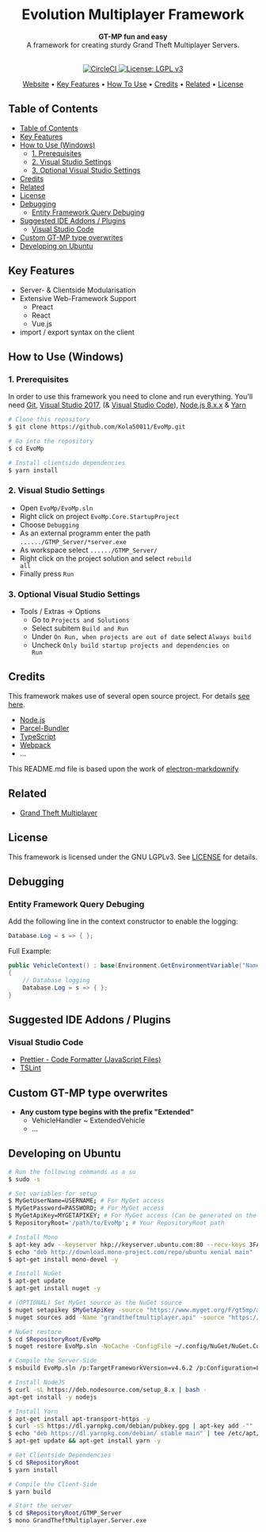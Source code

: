 <h1 align="center">Evolution Multiplayer Framework</h1>

<div align="center">
  <strong>GT-MP fun and easy</strong>
</div>
<div align="center">
  A framework for creating sturdy Grand Theft Multiplayer Servers.
</div>

<br />

<p align="center">
  <a href="https://circleci.com/gh/Kola50011/EvoMp">
    <img src="https://circleci.com/gh/Kola50011/EvoMp/tree/master.svg?style=svg&circle-token=a08ea7263e55dcc44a56e10177951676b24b5243"
      alt="CircleCI">
  </a>
  <a href="https://www.gnu.org/licenses/lgpl-3.0">
    <img src="https://img.shields.io/badge/License-LGPL%20v3-blue.svg"
      alt="License: LGPL v3">
  </a>
</p>

<p align="center">
  <a href="https://evomp.de/">Website</a> •
  <a href="#key-features">Key Features</a> •
  <a href="#how-to-use">How To Use</a> •
  <a href="#credits">Credits</a> •
  <a href="#related">Related</a> •
  <a href="#license">License</a>
</p>

## Table of Contents

- [Table of Contents](#table-of-contents)
- [Key Features](#key-features)
- [How to Use (Windows)](#how-to-use-windows)
  - [1. Prerequisites](#1-prerequisites)
  - [2. Visual Studio Settings](#2-visual-studio-settings)
  - [3. Optional Visual Studio Settings](#3-optional-visual-studio-settings)
- [Credits](#credits)
- [Related](#related)
- [License](#license)
- [Debugging](#debugging)
  - [Entity Framework Query Debuging](#entity-framework-query-debuging)
- [Suggested IDE Addons / Plugins](#suggested-ide-addons--plugins)
  - [Visual Studio Code](#visual-studio-code)
- [Custom GT-MP type overwrites](#custom-gt-mp-type-overwrites)
- [Developing on Ubuntu](#developing-on-ubuntu)

## Key Features

* Server- & Clientside Modularisation
* Extensive Web-Framework Support
  * Preact
  * React
  * Vue.js
* import / export syntax on the client

## How to Use (Windows)

### 1. Prerequisites

In order to use this framework you need to clone and run everything. You'll need [Git](https://git-scm.com), [Visual Studio 2017](https://visualstudio.microsoft.com/), (& [Visual Studio Code](https://code.visualstudio.com/)), [Node.js 8.x.x](https://nodejs.org/) & [Yarn](https://yarnpkg.com/)

```bash
# Clone this repository
$ git clone https://github.com/Kola50011/EvoMp.git

# Go into the repository
$ cd EvoMp

# Install clientside dependencies
$ yarn install
```

### 2. Visual Studio Settings

- Open <code>EvoMp/EvoMp.sln</code>
- Right click on project <code>EvoMp.Core.StartupProject</code>
- Choose <code>Debugging</code>
- As an external programm enter the path <code>....../GTMP_Server/*server.exe</code>
- As workspace select  <code>....../GTMP_Server/</code>
- Right click on the project solution and select <code>rebuild all</code>
- Finally press <code>Run</code>

### 3. Optional Visual Studio Settings

- Tools / Extras -> Options
  - Go to <code>Projects and Solutions</code>
  - Select subitem <code>Build and Run</code>
  - Under <code>On Run, when projects are out of date</code> select <code>Always build</code>
  - Uncheck <code>Only build startup projects and dependencies on Run</code>

## Credits

This framework makes use of several open source project. For details [see here](https://github.com/Kola50011/EvoMp/network/dependencies).

- [Node.js](https://nodejs.org/)
- [Parcel-Bundler](https://github.com/parcel-bundler/parcel)
- [TypeScript](https://github.com/Microsoft/TypeScript)
- [Webpack](https://github.com/webpack/webpack)
- ...

This README.md file is based upon the work of [electron-markdownify](https://github.com/amitmerchant1990/electron-markdownify)

## Related

- [Grand Theft Multiplayer](https://gt-mp.net/)

## License

This framework is licensed under the GNU LGPLv3. See [LICENSE](https://github.com/Kola50011/EvoMp/blob/master/LICENSE) for details.

## Debugging

### Entity Framework Query Debuging

Add the following line in the context constructor to enable the logging:

```csharp
Database.Log = s => { };
```

Full Example:
```csharp
public VehicleContext() : base(Environment.GetEnvironmentVariable("NameOrConnectionString"))
{
    // Database logging
    Database.Log = s => { };
}
```

## Suggested IDE Addons / Plugins

### Visual Studio Code

- [Prettier - Code Formatter (JavaScript Files)](https://marketplace.visualstudio.com/items?itemName=esbenp.prettier-vscode)
- [TSLint](https://marketplace.visualstudio.com/items?itemName=eg2.tslint)


## Custom GT-MP type overwrites
- __Any custom type begins with the prefix "Extended"__
  - VehicleHandler ~ ExtendedVehicle
  - ...


## Developing on Ubuntu

```bash
# Run the following commands as a su
$ sudo -s

# Set variables for setup
$ MyGetUserName=USERNAME; # For MyGet access
$ MyGetPassword=PASSWORD; # For MyGet access
$ MyGetApiKey=MYGETAPIKEY; # For MyGet access (Can be generated on the MyGet site)
$ RepositoryRoot='/path/to/EvoMp'; # Your RepositoryRoot path

# Install Mono
$ apt-key adv --keyserver hkp://keyserver.ubuntu.com:80 --recv-keys 3FA7E0328081BFF6A14DA29AA6A19B38D3D831EF
$ echo "deb http://download.mono-project.com/repo/ubuntu xenial main" | tee /etc/apt/sources.list.d/mono-official.list
$ apt-get install mono-devel -y

# Install NuGet
$ apt-get update
$ apt-get install nuget -y

# (OPTIONAL) Set MyGet source as the NuGet source
$ nuget setapikey $MyGetApiKey -source "https://www.myget.org/F/gt5mp/api/v2"
$ nuget sources add -Name "grandtheftmultiplayer.api" -source "https://www.myget.org/F/gt5mp/api/v2" -User $MyGetUserName -pass $MyGetPassword -ConfigFile ~/.config/NuGet/NuGet.Config

# NuGet restore
$ cd $RepositoryRoot/EvoMp
$ nuget restore EvoMp.sln -NoCache -ConfigFile ~/.config/NuGet/NuGet.Config

# Compile the Server-Side
$ msbuild EvoMp.sln /p:TargetFrameworkVersion=v4.6.2 /p:Configuration=Linux EvoMp.sln

# Install NodeJS
$ curl -sL https://deb.nodesource.com/setup_8.x | bash -
apt-get install -y nodejs

# Install Yarn
$ apt-get install apt-transport-https -y
$ curl -sS https://dl.yarnpkg.com/debian/pubkey.gpg | apt-key add -""
$ echo "deb https://dl.yarnpkg.com/debian/ stable main" | tee /etc/apt/sources.list.d/yarn.list
$ apt-get update && apt-get install yarn -y

# Get Clientside Dependencies
$ cd $RepositoryRoot
$ yarn install

# Compile the Client-Side
$ yarn build

# Start the server
$ cd $RepositoryRoot/GTMP_Server
$ mono GrandTheftMultiplayer.Server.exe
```

